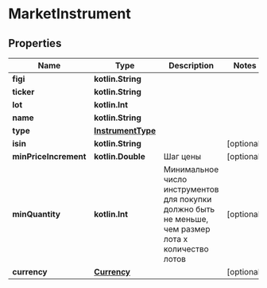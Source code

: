 
# MarketInstrument

## Properties
Name | Type | Description | Notes
------------ | ------------- | ------------- | -------------
**figi** | **kotlin.String** |  | 
**ticker** | **kotlin.String** |  | 
**lot** | **kotlin.Int** |  | 
**name** | **kotlin.String** |  | 
**type** | [**InstrumentType**](InstrumentType.md) |  | 
**isin** | **kotlin.String** |  |  [optional]
**minPriceIncrement** | **kotlin.Double** | Шаг цены |  [optional]
**minQuantity** | **kotlin.Int** | Минимальное число инструментов для покупки должно быть не меньше, чем размер лота х количество лотов |  [optional]
**currency** | [**Currency**](Currency.md) |  |  [optional]



